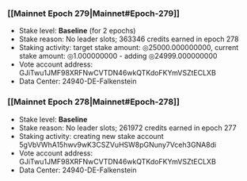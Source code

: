 ### [[Mainnet Epoch 279|Mainnet#Epoch-279]]
* Stake level: **Baseline** (for 2 epochs)
* Stake reason: No leader slots; 363346 credits earned in epoch 278
* Staking activity: target stake amount: ◎25000.000000000, current stake amount: ◎1.000000000 - adding ◎24999.000000000
* Vote account address: GJiTwu1JMF98XRFNwCVTDN46wkQTKdoFKYmVSZtECLXB
* Data Center: 24940-DE-Falkenstein
### [[Mainnet Epoch 278|Mainnet#Epoch-278]]
* Stake level: **Baseline**
* Stake reason: No leader slots; 261972 credits earned in epoch 277
* Staking activity: creating new stake account 5gVbVWhA15hwv9wK3CSZVuHSW8pGNuny7Vceh3GNA8di
* Vote account address: GJiTwu1JMF98XRFNwCVTDN46wkQTKdoFKYmVSZtECLXB
* Data Center: 24940-DE-Falkenstein